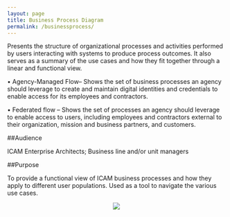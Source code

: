 ```yaml
---
layout: page
title: Business Process Diagram
permalink: /businessprocess/
---
```

Presents the structure of organizational processes and activities performed by users interacting with systems to produce process outcomes. It also serves as a summary of the use cases and how they fit together through a linear and functional view.

•	Agency-Managed Flow– Shows the set of business processes an agency should leverage to create and maintain digital identities and credentials to enable access for its employees and contractors.

•	Federated flow – Shows the set of processes an agency should leverage to enable access to users, including employees and contractors external to their organization, mission and business partners, and customers.

##Audience

ICAM Enterprise Architects; Business line and/or unit managers


##Purpose

To provide a functional view of ICAM business processes and how they apply to different user populations. Used as a tool to navigate the various use cases.

<div style="text-align:center"><img src="{{site.baseurl}}/img/BusinessProcessDiagram.png"/></div>
